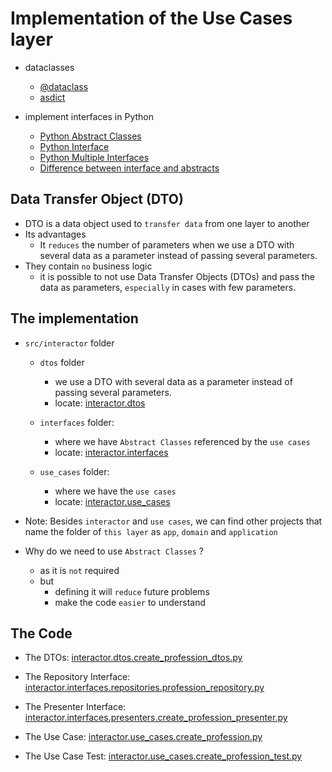 # Implementation of the Use Cases layer

- dataclasses
    - [@dataclass](https://www.pythontutorial.net/python-oop/python-dataclass/)
    - [asdict](https://docs.python.org/3/library/dataclasses.html#dataclasses.asdict)
    
- implement interfaces in Python
    - [Python Abstract Classes](https://www.pythontutorial.net/python-oop/python-abstract-class/)
    - [Python Interface](https://realpython.com/python-interface/)
    - [Python Multiple Interfaces](https://pythonguides.com/python-interface/#Python_multiple_interfaces)
    - [Difference between interface and abstracts](https://discuss.python.org/t/difference-between-interface-and-abstracts/33315)

## Data Transfer Object (DTO)
- DTO is a data object used to `transfer data` from one layer to another
- Its advantages
    - It `reduces` the number of parameters when we use a DTO with several data as a parameter instead of passing several parameters.
- They contain `no` business logic
    - it is possible to not use Data Transfer Objects (DTOs) and pass the data as parameters, `especially` in cases with few parameters.

## The implementation
- `src/interactor` folder
    - `dtos` folder
        - we use a DTO with several data as a parameter instead of passing several parameters.
        - locate: [interactor.dtos](./dtos/__init__.py)

    - `interfaces` folder: 
        - where we have `Abstract Classes` referenced by the `use cases`
        - locate: [interactor.interfaces](./interfaces/__init__.py)

    - `use_cases` folder: 
        - where we have the `use cases`
        - locate: [interactor.use_cases](./use_cases/__init__.py)

- Note: Besides `interactor` and `use cases`, we can find other projects that name the folder of `this layer` as `app`, `domain` and `application`

- Why do we need to use `Abstract Classes` ?
    - as it is `not` required
    - but
        - defining it will `reduce` future problems
        - make the code `easier` to understand

## The Code
- The DTOs: [interactor.dtos.create_profession_dtos.py](./dtos/create_profession_dtos.py)

- The Repository Interface: [interactor.interfaces.repositories.profession_repository.py](./interfaces/repositories/profession_repository.py)

- The Presenter Interface: [interactor.interfaces.presenters.create_profession_presenter.py](./interfaces/presenters/create_profession_presenter.py)

- The Use Case: [interactor.use_cases.create_profession.py](./use_cases/create_profession.py)

- The Use Case Test: [interactor.use_cases.create_profession_test.py](./use_cases/create_profession_test.py)